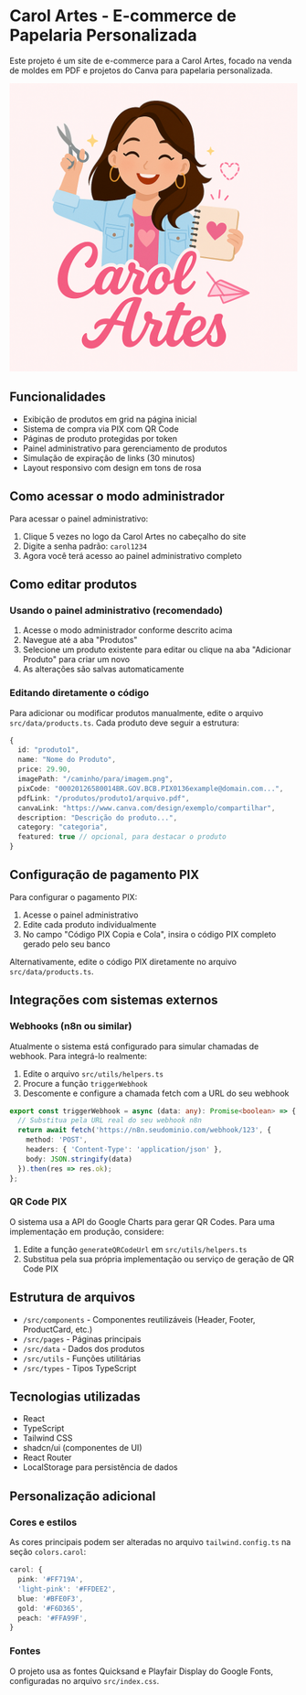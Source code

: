 
# Carol Artes - E-commerce de Papelaria Personalizada

Este projeto é um site de e-commerce para a Carol Artes, focado na venda de moldes em PDF e projetos do Canva para papelaria personalizada.

![Carol Artes Logo](/public/lovable-uploads/a8ac69c1-ef1e-45f2-9ac0-7271189195dd.png)

## Funcionalidades

- Exibição de produtos em grid na página inicial
- Sistema de compra via PIX com QR Code
- Páginas de produto protegidas por token
- Painel administrativo para gerenciamento de produtos
- Simulação de expiração de links (30 minutos)
- Layout responsivo com design em tons de rosa

## Como acessar o modo administrador

Para acessar o painel administrativo:

1. Clique 5 vezes no logo da Carol Artes no cabeçalho do site
2. Digite a senha padrão: `carol1234`
3. Agora você terá acesso ao painel administrativo completo

## Como editar produtos

### Usando o painel administrativo (recomendado)

1. Acesse o modo administrador conforme descrito acima
2. Navegue até a aba "Produtos"
3. Selecione um produto existente para editar ou clique na aba "Adicionar Produto" para criar um novo
4. As alterações são salvas automaticamente

### Editando diretamente o código

Para adicionar ou modificar produtos manualmente, edite o arquivo `src/data/products.ts`. Cada produto deve seguir a estrutura:

```typescript
{
  id: "produto1",
  name: "Nome do Produto",
  price: 29.90,
  imagePath: "/caminho/para/imagem.png",
  pixCode: "00020126580014BR.GOV.BCB.PIX0136example@domain.com...",
  pdfLink: "/produtos/produto1/arquivo.pdf",
  canvaLink: "https://www.canva.com/design/exemplo/compartilhar",
  description: "Descrição do produto...",
  category: "categoria",
  featured: true // opcional, para destacar o produto
}
```

## Configuração de pagamento PIX

Para configurar o pagamento PIX:

1. Acesse o painel administrativo
2. Edite cada produto individualmente 
3. No campo "Código PIX Copia e Cola", insira o código PIX completo gerado pelo seu banco

Alternativamente, edite o código PIX diretamente no arquivo `src/data/products.ts`.

## Integrações com sistemas externos

### Webhooks (n8n ou similar)

Atualmente o sistema está configurado para simular chamadas de webhook. Para integrá-lo realmente:

1. Edite o arquivo `src/utils/helpers.ts`
2. Procure a função `triggerWebhook`
3. Descomente e configure a chamada fetch com a URL do seu webhook

```typescript
export const triggerWebhook = async (data: any): Promise<boolean> => {
  // Substitua pela URL real do seu webhook n8n
  return await fetch('https://n8n.seudominio.com/webhook/123', {
    method: 'POST',
    headers: { 'Content-Type': 'application/json' },
    body: JSON.stringify(data)
  }).then(res => res.ok);
};
```

### QR Code PIX

O sistema usa a API do Google Charts para gerar QR Codes. Para uma implementação em produção, considere:

1. Edite a função `generateQRCodeUrl` em `src/utils/helpers.ts`
2. Substitua pela sua própria implementação ou serviço de geração de QR Code PIX

## Estrutura de arquivos

- `/src/components` - Componentes reutilizáveis (Header, Footer, ProductCard, etc.)
- `/src/pages` - Páginas principais
- `/src/data` - Dados dos produtos
- `/src/utils` - Funções utilitárias
- `/src/types` - Tipos TypeScript

## Tecnologias utilizadas

- React
- TypeScript
- Tailwind CSS
- shadcn/ui (componentes de UI)
- React Router
- LocalStorage para persistência de dados

## Personalização adicional

### Cores e estilos

As cores principais podem ser alteradas no arquivo `tailwind.config.ts` na seção `colors.carol`:

```typescript
carol: {
  pink: '#FF719A',
  'light-pink': '#FFDEE2',
  blue: '#BFE0F3',
  gold: '#F6D365',
  peach: '#FFA99F',
}
```

### Fontes

O projeto usa as fontes Quicksand e Playfair Display do Google Fonts, configuradas no arquivo `src/index.css`.
